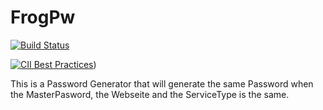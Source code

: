 FrogPw
======
[![Build Status](https://travis-ci.org/Serverfrog/FrogPw.png?branch=master)](https://travis-ci.org/Serverfrog/FrogPw)   

[![CII Best Practices](https://bestpractices.coreinfrastructure.org/projects/279/badge)](https://bestpractices.coreinfrastructure.org/projects/279))   


This is a Password Generator that will generate the same Password when the MasterPasword, the Webseite and the ServiceType is the same.
